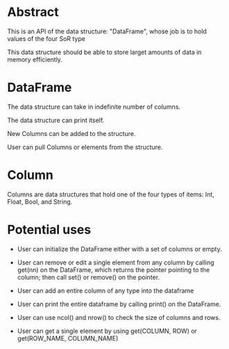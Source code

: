 # Abstract

<p> This is an API of the data structure: "DataFrame", whose job is to hold values of the four SoR type </p>

<p> This data structure should be able to store larget amounts of data in memory efficiently.</p>

# DataFrame

The data structure can take in indefinite number of columns. 

The data structure can print itself.

New Columns can be added to the structure.

User can pull Columns or elements from the structure.

# Column

Columns are data structures that hold one of the four types of items: Int, Float, Bool, and String.

# Potential uses

* User can initialize the DataFrame either with a set of columns or empty.

* User can remove or edit a single element from any column by calling get(nn) on the DataFrame, which returns the pointer pointing to the column; then call set() or remove() on the pointer.

* User can add an entire column of any type into the dataframe

* User can print the entire dataframe by calling print() on the DataFrame.

* User can use ncol() and nrow() to check the size of columns and rows.

* User can get a single element by using get(COLUMN, ROW) or get(ROW_NAME, COLUMN_NAME)